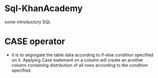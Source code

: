 # Sql-KhanAcademy
some introductory SQL

# CASE operator
* it is to segregate the table data according to if-else condition specified on it. Applying Case statement on a column will create an another column containing distribution of all rows according to the condition specified.
